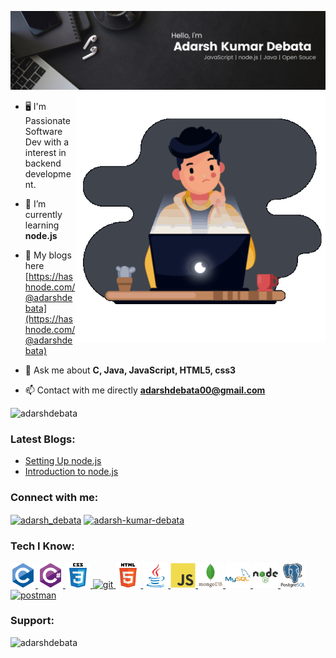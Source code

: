 ![logo](https://github.com/adarshdebata/adarshdebata/blob/main/Banner.png)
<img align = "right" width ="400" src ="https://github.com/adarshdebata/adarshdebata/blob/main/Animation.gif">
- 🖥️ I'm Passionate Software Dev with a interest in backend development.

- 🌱 I’m currently learning **node.js**

- 📝 My blogs here [https://hashnode.com/@adarshdebata](https://hashnode.com/@adarshdebata)

- 💬 Ask me about **C, Java, JavaScript, HTML5, css3**

- 📫 Contact with me directly **adarshdebata00@gmail.com**

<p align="left"> <img src="https://komarev.com/ghpvc/?username=adarshdebata&label=Profile%20views&color=0e75b6&style=flat" alt="adarshdebata" /> </p>

### Latest Blogs:
<!-- BLOG-POST-LIST:START -->
- [Setting Up node.js](https://adarshh.hashnode.dev/setting-up-a-nodejs-code-editors-and-tools)
- [Introduction to node.js](https://adarshh.hashnode.dev/introduction-to-nodejs)
<!-- BLOG-POST-LIST:END -->

<h3 align="left">Connect with me:</h3>
<p align="left">
<a href="https://twitter.com/adarsh_debata" target="blank"><img align="center" src="https://raw.githubusercontent.com/rahuldkjain/github-profile-readme-generator/master/src/images/icons/Social/twitter.svg" alt="adarsh_debata" height="30" width="40" /></a>
<a href="https://linkedin.com/in/adarsh-kumar-debata" target="blank"><img align="center" src="https://raw.githubusercontent.com/rahuldkjain/github-profile-readme-generator/master/src/images/icons/Social/linked-in-alt.svg" alt="adarsh-kumar-debata" height="30" width="40" /></a>
</p>

<h3 align="left">Tech I Know:</h3>
<p align="left"> <a href="https://www.cprogramming.com/" target="_blank" rel="noreferrer"> <img src="https://raw.githubusercontent.com/devicons/devicon/master/icons/c/c-original.svg" alt="c" width="40" height="40"/> </a> <a href="https://www.w3schools.com/cs/" target="_blank" rel="noreferrer"> <img src="https://raw.githubusercontent.com/devicons/devicon/master/icons/csharp/csharp-original.svg" alt="csharp" width="40" height="40"/> </a> <a href="https://www.w3schools.com/css/" target="_blank" rel="noreferrer"> <img src="https://raw.githubusercontent.com/devicons/devicon/master/icons/css3/css3-original-wordmark.svg" alt="css3" width="40" height="40"/> </a> <a href="https://git-scm.com/" target="_blank" rel="noreferrer"> <img src="https://www.vectorlogo.zone/logos/git-scm/git-scm-icon.svg" alt="git" width="40" height="40"/> </a> <a href="https://www.w3.org/html/" target="_blank" rel="noreferrer"> <img src="https://raw.githubusercontent.com/devicons/devicon/master/icons/html5/html5-original-wordmark.svg" alt="html5" width="40" height="40"/> </a> <a href="https://www.java.com" target="_blank" rel="noreferrer"> <img src="https://raw.githubusercontent.com/devicons/devicon/master/icons/java/java-original.svg" alt="java" width="40" height="40"/> </a> <a href="https://developer.mozilla.org/en-US/docs/Web/JavaScript" target="_blank" rel="noreferrer"> <img src="https://raw.githubusercontent.com/devicons/devicon/master/icons/javascript/javascript-original.svg" alt="javascript" width="40" height="40"/> </a> <a href="https://www.mongodb.com/" target="_blank" rel="noreferrer"> <img src="https://raw.githubusercontent.com/devicons/devicon/master/icons/mongodb/mongodb-original-wordmark.svg" alt="mongodb" width="40" height="40"/> </a> <a href="https://www.mysql.com/" target="_blank" rel="noreferrer"> <img src="https://raw.githubusercontent.com/devicons/devicon/master/icons/mysql/mysql-original-wordmark.svg" alt="mysql" width="40" height="40"/> </a> <a href="https://nodejs.org" target="_blank" rel="noreferrer"> <img src="https://raw.githubusercontent.com/devicons/devicon/master/icons/nodejs/nodejs-original-wordmark.svg" alt="nodejs" width="40" height="40"/> </a> <a href="https://www.postgresql.org" target="_blank" rel="noreferrer"> <img src="https://raw.githubusercontent.com/devicons/devicon/master/icons/postgresql/postgresql-original-wordmark.svg" alt="postgresql" width="40" height="40"/> </a> <a href="https://postman.com" target="_blank" rel="noreferrer"> <img src="https://www.vectorlogo.zone/logos/getpostman/getpostman-icon.svg" alt="postman" width="40" height="40"/> </a> </p>


<h3 align="left">Support:</h3>
<p><a href="https://www.buymeacoffee.com/adarshdebata"> <img align="left" src="https://cdn.buymeacoffee.com/buttons/v2/default-yellow.png" height="50" width="210" alt="adarshdebata" /></a></p><br><br>


